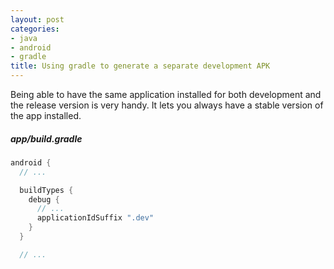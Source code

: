 ```yaml
---
layout: post
categories:
- java
- android
- gradle
title: Using gradle to generate a separate development APK
---
```


Being able to have the same application installed for both development and the release version is very handy. It lets you always have a stable version of the app installed.

##### app/build.gradle

```groovy
android {
  // ...

  buildTypes {
    debug {
      // ...
      applicationIdSuffix ".dev"
    }
  }

  // ...
```
